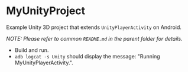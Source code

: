 # MyUnityProject

Example Unity 3D project that extends `UnityPlayerActivity` on Android.

*NOTE: Please refer to common `README.md` in the parent folder for details.*

- Build and run.
- `adb logcat -s Unity` should display the message: "Running MyUnityPlayerActivity.".
